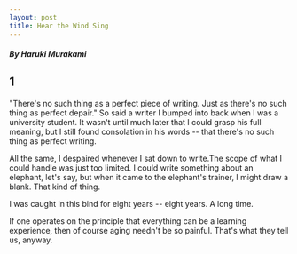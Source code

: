 ```yaml
---
layout: post
title: Hear the Wind Sing
---
```


##### By Haruki Murakami

## 1

"There's no such thing as a perfect piece of writing. Just as there's no such thing as perfect depair." So said a writer I bumped into back when I was a university student. It wasn't until much later that I could grasp his full meaning, but I still found consolation in his words -- that there's no such thing as perfect writing.


All the same, I despaired whenever I sat down to write.The scope of what I could handle was just too limited. I could write something about an elephant, let's say, but when it came to the elephant's trainer, I might draw a blank. That kind of thing.

I was caught in this bind for eight years -- eight years. A long time.

If one operates on the principle that everything can be a learning experience, then of course aging needn't be so painful. That's what they tell us, anyway.
